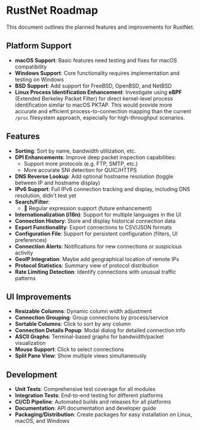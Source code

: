 # RustNet Roadmap

This document outlines the planned features and improvements for RustNet.

## Platform Support

- **macOS Support**: Basic features need testing and fixes for macOS compatibility
- **Windows Support**: Core functionality requires implementation and testing on Windows
- **BSD Support**: Add support for FreeBSD, OpenBSD, and NetBSD
- **Linux Process Identification Enhancement**: Investigate using **eBPF** (Extended Berkeley Packet Filter) for direct kernel-level process identification similar to macOS PKTAP. This would provide more accurate and efficient process-to-connection mapping than the current `/proc` filesystem approach, especially for high-throughput scenarios.

## Features

- **Sorting**: Sort by name, bandwidth utilization, etc.
- **DPI Enhancements**: Improve deep packet inspection capabilities:
  - Support more protocols (e.g. FTP, SMTP, etc.)
  - More accurate SNI detection for QUIC/HTTPS
- **DNS Reverse Lookup**: Add optional hostname resolution (toggle between IP and hostname display)
- **IPv6 Support**: Full IPv6 connection tracking and display, including DNS resolution, didn't test yet
- **Search/Filter**: 
  - 🔄 Regular expression support (future enhancement)
- **Internationalization (i18n)**: Support for multiple languages in the UI
- **Connection History**: Store and display historical connection data
- **Export Functionality**: Export connections to CSV/JSON formats
- **Configuration File**: Support for persistent configuration (filters, UI preferences)
- **Connection Alerts**: Notifications for new connections or suspicious activity
- **GeoIP Integration**: Maybe add geographical location of remote IPs
- **Protocol Statistics**: Summary view of protocol distribution
- **Rate Limiting Detection**: Identify connections with unusual traffic patterns

## UI Improvements

- **Resizable Columns**: Dynamic column width adjustment
- **Connection Grouping**: Group connections by process/service
- **Sortable Columns**: Click to sort by any column
- **Connection Details Popup**: Modal dialog for detailed connection info
- **ASCII Graphs**: Terminal-based graphs for bandwidth/packet visualization
- **Mouse Support**: Click to select connections
- **Split Pane View**: Show multiple views simultaneously

## Development

- **Unit Tests**: Comprehensive test coverage for all modules
- **Integration Tests**: End-to-end testing for different platforms
- **CI/CD Pipeline**: Automated builds and releases for all platforms
- **Documentation**: API documentation and developer guide
- **Packaging/Distribution**: Create packages for easy installation on Linux, macOS, and Windows
